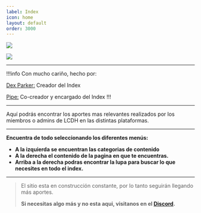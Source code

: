 ```yaml
---
label: Index
icon: home
layout: default
order: 3000
---
```


 ![](https://i.postimg.cc/x1NF5Y7F/banner-lcdh.png)


![](https://i.postimg.cc/Tw1X6rmP/Proyecto-nuevo-27.png)


---

!!!info Con mucho cariño, hecho por:

[Dex Parker:](https://rentry.co/links-noir-room) Creador del Index

[Pipe:](https://rentry.co/8xrygz) Co-creador y encargado del Index
!!!

---

Aquí podrás encontrar los aportes mas relevantes realizados por los miembros o admins de LCDH en las distintas plataformas.

---

**Encuentra de todo seleccionando los diferentes menús:**

- **A la izquierda se encuentran las categorias de contenido**
- **A la derecha el contenido de la pagina en que te encuentras.**
- **Arriba a la derecha podras encontrar la lupa para buscar lo que necesites en todo el index.**

---

> El sitio esta en construcción constante, por lo tanto seguirán llegando más aportes.
>
>**Si necesitas algo más y no esta aqui, visitanos en el [Discord](https://discord.gg/RaJEJPQYPb).**

